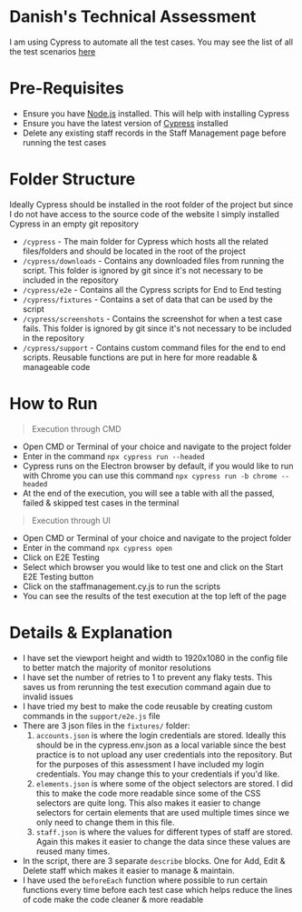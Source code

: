 # Danish's Technical Assessment
I am using Cypress to automate all the test cases. You may see the list of all the test scenarios [here](https://docs.google.com/document/d/1sjs0ypiCsYrryxQTU1OowKlPEMzhRmncHTVD1e9udrQ/edit?usp=sharing)

# Pre-Requisites
- Ensure you have [Node.js](https://docs.npmjs.com/downloading-and-installing-node-js-and-npm) installed. This will help with installing Cypress
- Ensure you have the latest version of [Cypress](https://docs.cypress.io/guides/getting-started/installing-cypress) installed
- Delete any existing staff records in the Staff Management page before running the test cases

# Folder Structure
Ideally Cypress should be installed in the root folder of the project but since I do not have access to the source code of the website I simply installed Cypress in an empty git repository

- `/cypress` - The main folder for Cypress which hosts all the related files/folders and should be located in the root of the project
- `/cypress/downloads` - Contains any downloaded files from running the script. This folder is ignored by git since it's not necessary to be included in the repository
- `/cypress/e2e` - Contains all the Cypress scripts for End to End testing
- `/cypress/fixtures` - Contains a set of data that can be used by the script
- `/cypress/screenshots` - Contains the screenshot for when a test case fails. This folder is ignored by git since it's not necessary to be included in the repository
- `/cypress/support` - Contains custom command files for the end to end scripts. Reusable functions are put in here for more readable & manageable code

# How to Run
> Execution through CMD
- Open CMD or Terminal of your choice and navigate to the project folder
- Enter in the command `npx cypress run --headed`
- Cypress runs on the Electron browser by default, if you would like to run with Chrome you can use this command `npx cypress run -b chrome --headed`
- At the end of the execution, you will see a table with all the passed, failed & skipped test cases in the terminal

> Execution through UI
- Open CMD or Terminal of your choice and navigate to the project folder
- Enter in the command `npx cypress open`
- Click on E2E Testing
- Select which browser you would like to test one and click on the Start E2E Testing button 
- Click on the staffmanagement.cy.js to run the scripts
- You can see the results of the test execution at the top left of the page

# Details & Explanation
- I have set the viewport height and width to 1920x1080 in the config file to better match the majority of monitor resolutions
- I have set the number of retries to 1 to prevent any flaky tests. This saves us from rerunning the test execution command again due to invalid issues
- I have tried my best to make the code reusable by creating custom commands in the `support/e2e.js` file
- There are 3 json files in the `fixtures/` folder:
  1. `accounts.json` is where the login credentials are stored. Ideally this should be in the cypress.env.json as a local variable since the best practice is to not upload any user credentials into the repository. But for the purposes of this assessment I have included my login credentials. You may change this to your credentials if you'd like.
  2. `elements.json` is where some of the object selectors are stored. I did this to make the code more readable since some of the CSS selectors are quite long. This also makes it easier to change selectors for certain elements that are used multiple times since we only need to change them in this file.
  3. `staff.json` is where the values for different types of staff are stored. Again this makes it easier to change the data since these values are reused many times.
- In the script, there are 3 separate `describe` blocks. One for Add, Edit & Delete staff which makes it easier to manage & maintain.
- I have used the `beforeEach` function where possible to run certain functions every time before each test case which helps reduce the lines of code make the code cleaner & more readable
